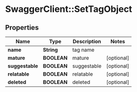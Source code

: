 # SwaggerClient::SetTagObject

## Properties
Name | Type | Description | Notes
------------ | ------------- | ------------- | -------------
**name** | **String** | tag name | 
**mature** | **BOOLEAN** | mature | [optional] 
**suggestable** | **BOOLEAN** | suggestable | [optional] 
**relatable** | **BOOLEAN** | relatable | [optional] 
**deleted** | **BOOLEAN** | deleted | [optional] 


